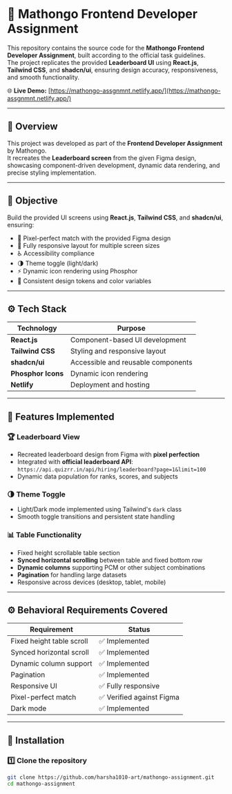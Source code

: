 # 🧮 Mathongo Frontend Developer Assignment

This repository contains the source code for the **Mathongo Frontend Developer Assignment**, built according to the official task guidelines.  
The project replicates the provided **Leaderboard UI** using **React.js**, **Tailwind CSS**, and **shadcn/ui**, ensuring design accuracy, responsiveness, and smooth functionality.

🌐 **Live Demo:** [https://mathongo-assgnmnt.netlify.app/](https://mathongo-assgnmnt.netlify.app/)

---



## 🧭 Overview

This project was developed as part of the **Frontend Developer Assignment** by Mathongo.  
It recreates the **Leaderboard screen** from the given Figma design, showcasing component-driven development, dynamic data rendering, and precise styling implementation.

---

## 🎯 Objective

Build the provided UI screens using **React.js**, **Tailwind CSS**, and **shadcn/ui**, ensuring:

- 🎨 Pixel-perfect match with the provided Figma design  
- 📱 Fully responsive layout for multiple screen sizes  
- ♿ Accessibility compliance  
- 🌗 Theme toggle (light/dark)  
- ⚡ Dynamic icon rendering using Phosphor  
- 🎯 Consistent design tokens and color variables

---

## ⚙️ Tech Stack

| Technology | Purpose |
|-------------|----------|
| **React.js** | Component-based UI development |
| **Tailwind CSS** | Styling and responsive layout |
| **shadcn/ui** | Accessible and reusable components |
| **Phosphor Icons** | Dynamic icon rendering |
| **Netlify** | Deployment and hosting |

---

## 🚀 Features Implemented

### 🏆 Leaderboard View
- Recreated leaderboard design from Figma with **pixel perfection**
- Integrated with **official leaderboard API**:  
  `https://api.quizrr.in/api/hiring/leaderboard?page=1&limit=100`
- Dynamic data population for ranks, scores, and subjects

### 🌗 Theme Toggle
- Light/Dark mode implemented using Tailwind's `dark` class  
- Smooth toggle transitions and persistent state handling

### 📊 Table Functionality
- Fixed height scrollable table section  
- **Synced horizontal scrolling** between table and fixed bottom row  
- **Dynamic columns** supporting PCM or other subject combinations  
- **Pagination** for handling large datasets  
- Responsive across devices (desktop, tablet, mobile)

---

## ⚙️ Behavioral Requirements Covered

| Requirement | Status |
|--------------|---------|
| Fixed height table scroll | ✅ Implemented |
| Synced horizontal scroll | ✅ Implemented |
| Dynamic column support | ✅ Implemented |
| Pagination | ✅ Implemented |
| Responsive UI | ✅ Fully responsive |
| Pixel-perfect match | ✅ Verified against Figma |
| Dark mode | ✅ Implemented |

---

## 🧩 Installation

### 1️⃣ Clone the repository
```bash
git clone https://github.com/harsha1010-art/mathongo-assignment.git
cd mathongo-assignment
